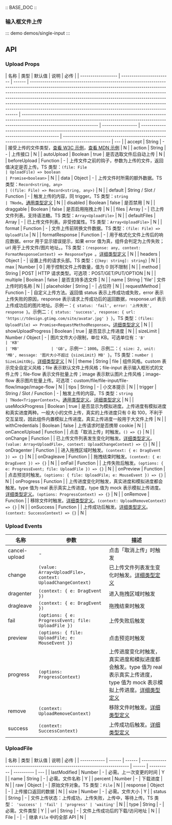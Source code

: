 :: BASE_DOC ::

### 输入框文件上传

::: demo demos/single-input
:::

## API

### Upload Props

| 名称               | 类型                     | 默认值 | 说明                                                                                                                                                                                                                                                                                                                                                                                                                                                                           | 必传                                                                                                                                                                                              |
| ------------------ | ------------------------ | ------ | ------------------------------------------------------------------------------------------------------------------------------------------------------------------------------------------------------------------------------------------------------------------------------------------------------------------------------------------------------------------------------------------------------------------------------------------------------------------------------ | ------------------------------------------------------------------------------------------------------------------------------------------------------------------------------------------------- | ----------------- | -------------------------------------------------------------------------------------------------------------------- | ----------------------------------------------------------------------------------------------------- | --- |
| accept             | String                   | -      | 接受上传的文件类型，[查看 W3C 示例](https://www.w3schools.com/tags/att_input_accept.asp)，[查看 MDN 示例](https://developer.mozilla.org/zh-CN/docs/Web/HTML/Element/Input/file)                                                                                                                                                                                                                                                                                                | N                                                                                                                                                                                                 |
| action             | String                   | -      | 上传接口                                                                                                                                                                                                                                                                                                                                                                                                                                                                       | N                                                                                                                                                                                                 |
| autoUpload         | Boolean                  | true   | 是否选取文件后自动上传                                                                                                                                                                                                                                                                                                                                                                                                                                                         | N                                                                                                                                                                                                 |
| beforeUpload       | Function                 | -      | 上传文件之前的钩子，参数为上传的文件，返回值决定是否上传。TS 类型：`(file: File                                                                                                                                                                                                                                                                                                                                                                                                | UploadFile) => boolean                                                                                                                                                                            | Promise<boolean>` | N                                                                                                                    |
| data               | Object                   | -      | 上传文件时所需的额外数据。TS 类型：`Record<string, any>                                                                                                                                                                                                                                                                                                                                                                                                                        | ((file: File) => Record<string, any>)`                                                                                                                                                            | N                 |
| default            | String / Slot / Function | -      | 触发上传的内容，同 trigger。TS 类型：`string                                                                                                                                                                                                                                                                                                                                                                                                                                   | TNode`。[通用类型定义](https://github.com/Tencent/tdesign-vue/blob/develop/src/common.ts)                                                                                                         | N                 |
| disabled           | Boolean                  | false  | 是否禁用                                                                                                                                                                                                                                                                                                                                                                                                                                                                       | N                                                                                                                                                                                                 |
| draggable          | Boolean                  | false  | 是否启用拖拽上传                                                                                                                                                                                                                                                                                                                                                                                                                                                               | N                                                                                                                                                                                                 |
| files              | Array                    | -      | 已上传文件列表。支持语法糖。TS 类型：`Array<UploadFile>`                                                                                                                                                                                                                                                                                                                                                                                                                       | N                                                                                                                                                                                                 |
| defaultFiles       | Array                    | -      | 已上传文件列表。非受控属性。TS 类型：`Array<UploadFile>`                                                                                                                                                                                                                                                                                                                                                                                                                       | N                                                                                                                                                                                                 |
| format             | Function                 | -      | 文件上传前转换文件数据。TS 类型：`(file: File) => UploadFile`                                                                                                                                                                                                                                                                                                                                                                                                                  | N                                                                                                                                                                                                 |
| formatResponse     | Function                 | -      | 用于格式化文件上传后的响应数据。error 用于显示错误提示，如果 error 值为真，组件会判定为上传失败；url 用于上传文件/图片地址。。TS 类型：`(response: any, context: FormatResponseContext) => ResponseType `。[详细类型定义](https://github.com/Tencent/tdesign-vue/tree/develop/src/upload/type.ts)                                                                                                                                                                              | N                                                                                                                                                                                                 |
| headers            | Object                   | -      | 设置上传的请求头部。TS 类型：`{[key: string]: string}`                                                                                                                                                                                                                                                                                                                                                                                                                         | N                                                                                                                                                                                                 |
| max                | Number                   | 0      | 用于控制文件上传数量，值为 0 则不限制                                                                                                                                                                                                                                                                                                                                                                                                                                          | N                                                                                                                                                                                                 |
| method             | String                   | POST   | HTTP 请求类型。可选项：POST/GET/PUT/OPTION                                                                                                                                                                                                                                                                                                                                                                                                                                     | N                                                                                                                                                                                                 |
| multiple           | Boolean                  | false  | 是否支持多选文件                                                                                                                                                                                                                                                                                                                                                                                                                                                               | N                                                                                                                                                                                                 |
| name               | String                   | 'file' | 文件上传时的名称                                                                                                                                                                                                                                                                                                                                                                                                                                                               | N                                                                                                                                                                                                 |
| placeholder        | String                   | -      | 占位符                                                                                                                                                                                                                                                                                                                                                                                                                                                                         | N                                                                                                                                                                                                 |
| requestMethod      | Function                 | -      | 自定义上传方法。返回值 status 表示上传成功或失败，error 表示上传失败的原因，response 表示请求上传成功后的返回数据，response.url 表示上传成功后的图片地址。示例一：`{ status: 'fail', error: '上传失败', response }`。示例二：`{ status: 'success', response: { url: 'https://tdesign.gtimg.com/site/avatar.jpg' } }`。TS 类型：`(files: UploadFile) => Promise<RequestMethodResponse>`。[详细类型定义](https://github.com/Tencent/tdesign-vue/tree/develop/src/upload/type.ts) | N                                                                                                                                                                                                 |
| showUploadProgress | Boolean                  | true   | 是否显示上传进度                                                                                                                                                                                                                                                                                                                                                                                                                                                               | N                                                                                                                                                                                                 |
| sizeLimit          | Number / Object          | -      | 图片文件大小限制，单位 KB。可选单位有：`'B'                                                                                                                                                                                                                                                                                                                                                                                                                                    | 'KB'                                                                                                                                                                                              | 'MB'              | 'GB'`。示例一：`1000`。示例二：`{ size: 2, unit: 'MB', message: '图片大小不超过 {sizeLimit} MB' }`。TS 类型：`number | SizeLimitObj`。[详细类型定义](https://github.com/Tencent/tdesign-vue/tree/develop/src/upload/type.ts) | N   |
| theme              | String                   | file   | 组件风格。custom 表示完全自定义风格；file 表示默认文件上传风格；file-input 表示输入框形式的文件上传；file-flow 表示文件批量上传；image 表示默认图片上传风格；image-flow 表示图片批量上传。可选项：custom/file/file-input/file-flow/image/image-flow                                                                                                                                                                                                                            | N                                                                                                                                                                                                 |
| tips               | String                   | -      | 小文本提示                                                                                                                                                                                                                                                                                                                                                                                                                                                                     | N                                                                                                                                                                                                 |
| trigger            | String / Slot / Function | -      | 触发上传的内容。TS 类型：`string                                                                                                                                                                                                                                                                                                                                                                                                                                               | TNode<TriggerContext>`。[通用类型定义](https://github.com/Tencent/tdesign-vue/blob/develop/src/common.ts)。[详细类型定义](https://github.com/Tencent/tdesign-vue/tree/develop/src/upload/type.ts) | N                 |
| useMockProgress    | Boolean                  | true   | 是否显示为模拟进度。上传进度有模拟进度和真实进度两种。一般大小的文件上传，真实的上传进度只有 0 和 100，不利于交互呈现，因此组件内置模拟上传进度。真实上传进度一般用于大文件上传                                                                                                                                                                                                                                                                                                | N                                                                                                                                                                                                 |
| withCredentials    | Boolean                  | false  | 上传请求时是否携带 cookie                                                                                                                                                                                                                                                                                                                                                                                                                                                      | N                                                                                                                                                                                                 |
| onCancelUpload     | Function                 |        | 点击「取消上传」时触发。`() => {}`                                                                                                                                                                                                                                                                                                                                                                                                                                             | N                                                                                                                                                                                                 |
| onChange           | Function                 |        | 已上传文件列表发生变化时触发。[详细类型定义](https://github.com/Tencent/tdesign-vue/tree/develop/src/upload/type.ts)。`(value: Array<UploadFile>, context: UploadChangeContext) => {}`                                                                                                                                                                                                                                                                                         | N                                                                                                                                                                                                 |
| onDragenter        | Function                 |        | 进入拖拽区域时触发。`(context: { e: DragEvent }) => {}`                                                                                                                                                                                                                                                                                                                                                                                                                        | N                                                                                                                                                                                                 |
| onDragleave        | Function                 |        | 拖拽结束时触发。`(context: { e: DragEvent }) => {}`                                                                                                                                                                                                                                                                                                                                                                                                                            | N                                                                                                                                                                                                 |
| onFail             | Function                 |        | 上传失败后触发。`(options: { e: ProgressEvent; file: UploadFile }) => {}`                                                                                                                                                                                                                                                                                                                                                                                                      | N                                                                                                                                                                                                 |
| onPreview          | Function                 |        | 点击预览时触发。`(options: { file: UploadFile; e: MouseEvent }) => {}`                                                                                                                                                                                                                                                                                                                                                                                                         | N                                                                                                                                                                                                 |
| onProgress         | Function                 |        | 上传进度变化时触发，真实进度和模拟进度都会触发。type 值为 real 表示真实上传进度，type 值为 mock 表示模拟上传进度。[详细类型定义](https://github.com/Tencent/tdesign-vue/tree/develop/src/upload/type.ts)。`(options: ProgressContext) => {}`                                                                                                                                                                                                                                   | N                                                                                                                                                                                                 |
| onRemove           | Function                 |        | 移除文件时触发。[详细类型定义](https://github.com/Tencent/tdesign-vue/tree/develop/src/upload/type.ts)。`(context: UploadRemoveContext) => {}`                                                                                                                                                                                                                                                                                                                                 | N                                                                                                                                                                                                 |
| onSuccess          | Function                 |        | 上传成功后触发。[详细类型定义](https://github.com/Tencent/tdesign-vue/tree/develop/src/upload/type.ts)。`(context: SuccessContext) => {}`                                                                                                                                                                                                                                                                                                                                      | N                                                                                                                                                                                                 |

### Upload Events

| 名称          | 参数                                                       | 描述                                                                                                                                                                                                     |
| ------------- | ---------------------------------------------------------- | -------------------------------------------------------------------------------------------------------------------------------------------------------------------------------------------------------- |
| cancel-upload | -                                                          | 点击「取消上传」时触发                                                                                                                                                                                   |
| change        | `(value: Array<UploadFile>, context: UploadChangeContext)` | 已上传文件列表发生变化时触发。[详细类型定义](https://github.com/Tencent/tdesign-vue/tree/develop/src/upload/type.ts)                                                                                     |
| dragenter     | `(context: { e: DragEvent })`                              | 进入拖拽区域时触发                                                                                                                                                                                       |
| dragleave     | `(context: { e: DragEvent })`                              | 拖拽结束时触发                                                                                                                                                                                           |
| fail          | `(options: { e: ProgressEvent; file: UploadFile })`        | 上传失败后触发                                                                                                                                                                                           |
| preview       | `(options: { file: UploadFile; e: MouseEvent })`           | 点击预览时触发                                                                                                                                                                                           |
| progress      | `(options: ProgressContext)`                               | 上传进度变化时触发，真实进度和模拟进度都会触发。type 值为 real 表示真实上传进度，type 值为 mock 表示模拟上传进度。[详细类型定义](https://github.com/Tencent/tdesign-vue/tree/develop/src/upload/type.ts) |
| remove        | `(context: UploadRemoveContext)`                           | 移除文件时触发。[详细类型定义](https://github.com/Tencent/tdesign-vue/tree/develop/src/upload/type.ts)                                                                                                   |
| success       | `(context: SuccessContext)`                                | 上传成功后触发。[详细类型定义](https://github.com/Tencent/tdesign-vue/tree/develop/src/upload/type.ts)                                                                                                   |

### UploadFile

| 名称         | 类型   | 默认值 | 说明                                                                     | 必传   |
| ------------ | ------ | ------ | ------------------------------------------------------------------------ | ------ | ---------- | ---------- | --- |
| lastModified | Number | -      | 必需。上一次变更的时间                                                   | Y      |
| name         | String | -      | 必需。文件名称                                                           | Y      |
| percent      | Number | -      | 下载进度                                                                 | N      |
| raw          | Object | -      | 原始文件对象。TS 类型：`File`                                            | N      |
| response     | Object | -      | 上传接口返回的数据                                                       | N      |
| size         | Number | -      | 必需。文件大小                                                           | Y      |
| status       | String | -      | 文件上传状态：上传成功，上传失败，上传中，等待上传。TS 类型：` 'success' | 'fail' | 'progress' | 'waiting'` | N   |
| type         | String | -      | 必需。文件类型                                                           | Y      |
| url          | String | -      | 文件上传成功后的下载/访问地址                                            | N      |
| File         | -      | -      | 继承 `File` 中的全部 API                                                 | N      |
